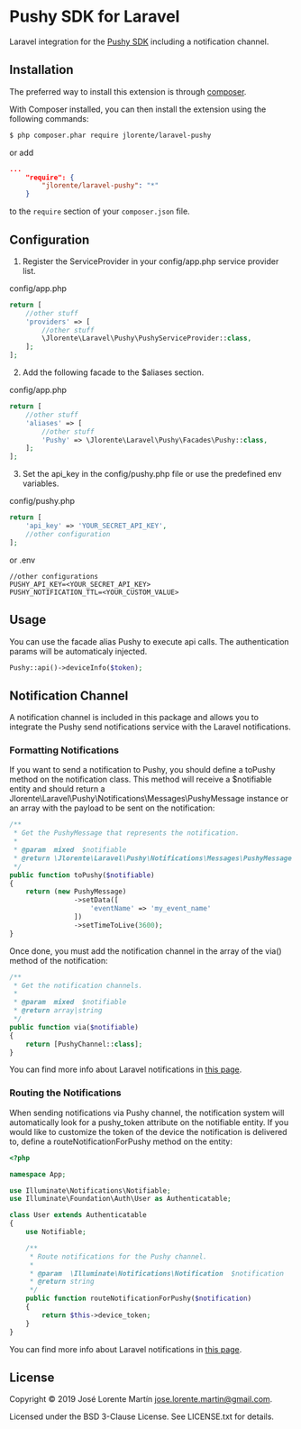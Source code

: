 Pushy SDK for Laravel
=====================
Laravel integration for the [Pushy SDK](https://github.com/jlorente/pushy-php-sdk) including a notification channel.

## Installation

The preferred way to install this extension is through [composer](http://getcomposer.org/download/).

With Composer installed, you can then install the extension using the following commands:

```bash
$ php composer.phar require jlorente/laravel-pushy
```

or add 

```json
...
    "require": {
        "jlorente/laravel-pushy": "*"
    }
```

to the ```require``` section of your `composer.json` file.

## Configuration

1. Register the ServiceProvider in your config/app.php service provider list.

config/app.php
```php
return [
    //other stuff
    'providers' => [
        //other stuff
        \Jlorente\Laravel\Pushy\PushyServiceProvider::class,
    ];
];
```

2. Add the following facade to the $aliases section.

config/app.php
```php
return [
    //other stuff
    'aliases' => [
        //other stuff
        'Pushy' => \Jlorente\Laravel\Pushy\Facades\Pushy::class,
    ];
];
```

3. Set the api_key in the config/pushy.php file or use the predefined env 
variables.

config/pushy.php
```php
return [
    'api_key' => 'YOUR_SECRET_API_KEY',
    //other configuration
];
```
or 
.env
```
//other configurations
PUSHY_API_KEY=<YOUR_SECRET_API_KEY>
PUSHY_NOTIFICATION_TTL=<YOUR_CUSTOM_VALUE>
```

## Usage

You can use the facade alias Pushy to execute api calls. The authentication 
params will be automaticaly injected.

```php
Pushy::api()->deviceInfo($token);
```

## Notification Channel

A notification channel is included in this package and allows you to integrate 
the Pushy send notifications service with the Laravel notifications.

### Formatting Notifications

If you want to send a notification to Pushy, you should define a toPushy method 
on the notification class. This method will receive a $notifiable entity and 
should return a Jlorente\Laravel\Pushy\Notifications\Messages\PushyMessage instance 
or an array with the payload to be sent on the notification:

```php
/**
 * Get the PushyMessage that represents the notification.
 *
 * @param  mixed  $notifiable
 * @return \Jlorente\Laravel\Pushy\Notifications\Messages\PushyMessage|array
 */
public function toPushy($notifiable)
{
    return (new PushyMessage)
                ->setData([
                    'eventName' => 'my_event_name'
                ])
                ->setTimeToLive(3600);
}
```

Once done, you must add the notification channel in the array of the via() method 
of the notification:

```php
/**
 * Get the notification channels.
 *
 * @param  mixed  $notifiable
 * @return array|string
 */
public function via($notifiable)
{
    return [PushyChannel::class];
}
```

You can find more info about Laravel notifications in [this page](https://laravel.com/docs/5.6/notifications).

### Routing the Notifications

When sending notifications via Pushy channel, the notification system will 
automatically look for a pushy_token attribute on the notifiable entity. If 
you would like to customize the token of the device the notification is delivered to, 
define a routeNotificationForPushy method on the entity:

```php
<?php

namespace App;

use Illuminate\Notifications\Notifiable;
use Illuminate\Foundation\Auth\User as Authenticatable;

class User extends Authenticatable
{
    use Notifiable;

    /**
     * Route notifications for the Pushy channel.
     *
     * @param  \Illuminate\Notifications\Notification  $notification
     * @return string
     */
    public function routeNotificationForPushy($notification)
    {
        return $this->device_token;
    }
}
```

You can find more info about Laravel notifications in [this page](https://laravel.com/docs/5.6/notifications).

## License 
Copyright &copy; 2019 José Lorente Martín <jose.lorente.martin@gmail.com>.

Licensed under the BSD 3-Clause License. See LICENSE.txt for details.

